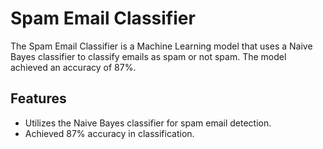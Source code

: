 # Spam Email Classifier

The Spam Email Classifier is a Machine Learning model that uses a Naive Bayes classifier to classify emails as spam or not spam. The model achieved an accuracy of 87%.

## Features

- Utilizes the Naive Bayes classifier for spam email detection.
- Achieved 87% accuracy in classification.
